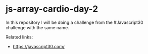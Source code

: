 # js-array-cardio-day-2

In this repository I will be doing a challenge 
from the #Javascript30 challenge with the same
name.

Related links:
- https://javascript30.com/